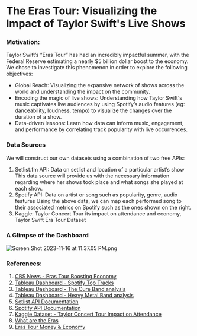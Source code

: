 # The Eras Tour: Visualizing the Impact of Taylor Swift's Live Shows

### Motivation:

Taylor Swift’s “Eras Tour” has had an incredibly impactful summer, with the Federal Reserve estimating a nearly $5 billion dollar boost to the economy. We chose to investigate this phenomenon in order to explore the following objectives:

- Global Reach: Visualizing the expansive network of shows across the world and understanding the impact on the community.
- Encoding the magic of live shows: Understanding how Taylor Swift's music captivates live audiences by using Spotify’s audio features (eg: danceability, loudness, tempo) to visualize the changes over the duration of a show.
- Data-driven lessons: Learn how data can inform music, engagement, and performance by correlating track popularity with live occurrences.


### Data Sources

We will construct our own datasets using a combination of two free APIs:
1. Setlist.fm API: Data on setlist and location of a particular artist’s show
This data source will provide us with the necessary information regarding where her shows took place and what songs she played at each show.
2. Spotify API: Data on artist or song such as popularity, genre, audio features
Using the above data, we can map each performed song to their associated metrics on Spotify such as the ones shown on the right.
3. Kaggle: Taylor Concert Tour its impact on attendance and economy, Taylor Swift Era Tour Dataset


### A Glimpse of the Dashboard
![Screen Shot 2023-11-16 at 11.37.05 PM.png](..%2F..%2F..%2F..%2F..%2FDesktop%2FScreen%20Shot%202023-11-16%20at%2011.37.05%20PM.png)


### References:

1. [CBS News - Eras Tour Boosting Economy](https://www.cbsnews.com/news/taylor-swift-eras-tour-boosted-economy-tourism-federal-reserve-how-much-money-made/)
2. [Tableau Dashboard - Spotify Top Tracks](https://www.tableau.com/community/music/spotify-top-tracks)
3. [Tableau Dashboard - The Cure Band analysis](https://www.tableau.com/community/music/the-cure)
4. [Tableau Dashboard - Heavy Metal Band analysis](https://www.tableau.com/community/music/heavy-metal)
5. [Setlist API Documentation](https://api.setlist.fm/docs/1.0/ui/index.html)
6. [Spotify API Documentation](https://developer.spotify.com/documentation/web-api)
7. [Kaggle Dataset - Taylor Concert Tour Impact on Attendance](https://www.kaggle.com/datasets/gayu14/taylor-concert-tours-impact-on-attendance-and/data)
8. [What are the Eras](https://www.lsureveille.com/entertainment/what-are-the-eras-on-taylor-swifts-the-eras-tour/article_1ac1587a-cdc6-11ed-8c34-0fdc3d371c29.html)
9. [Eras Tour Money & Economy](https://time.com/6307420/taylor-swift-eras-tour-money-economy/)
